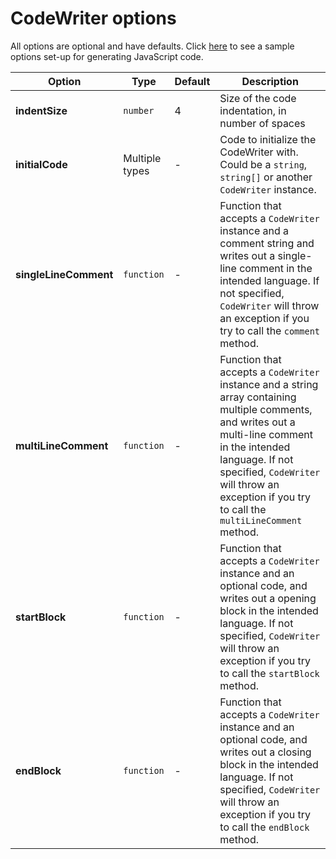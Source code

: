 # CodeWriter options
All options are optional and have defaults. Click [here](options-example.md) to see a sample options set-up for generating JavaScript code.

| Option | Type | Default | Description |
|---------|---------|---------|---------|
|**indentSize**|`number`|4|Size of the code indentation, in number of spaces|
|**initialCode**|Multiple types|-|Code to initialize the CodeWriter with. Could be a `string`, `string[]` or another `CodeWriter` instance.|
|**singleLineComment**|`function`|-|Function that accepts a `CodeWriter` instance and a comment string and writes out a single-line comment in the intended language. If not specified, `CodeWriter` will throw an exception if you try to call the `comment` method.|
|**multiLineComment**|`function`|-|Function that accepts a `CodeWriter` instance and a string array containing multiple comments, and writes out  a multi-line comment in the intended language. If not specified, `CodeWriter` will throw an exception if you try to call the `multiLineComment` method.|
|**startBlock**|`function`|-|Function that accepts a `CodeWriter` instance and an optional code, and writes out a opening block in the intended language. If not specified, `CodeWriter` will throw an exception if you try to call the `startBlock` method.|
|**endBlock**|`function`|-|Function that accepts a `CodeWriter` instance and an optional code, and writes out a closing block in the intended language. If not specified, `CodeWriter` will throw an exception if you try to call the `endBlock` method.|
